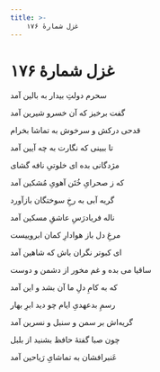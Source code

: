 ```yaml
---
title: >-
    غزل شمارهٔ ۱۷۶
---
```

# غزل شمارهٔ ۱۷۶

<div class="b" id="bn1"><div class="m1"><p>سحرم دولتِ بیدار به بالین آمد</p></div>
<div class="m2"><p>گفت برخیز که آن خسرو شیرین آمد</p></div></div>
<div class="b" id="bn2"><div class="m1"><p>قدحی درکش و سرخوش به تماشا بخرام</p></div>
<div class="m2"><p>تا ببینی که نگارت به چه آیین آمد</p></div></div>
<div class="b" id="bn3"><div class="m1"><p>مژدگانی بده ای خلوتیِ نافه گشای</p></div>
<div class="m2"><p>که ز صحرایِ خُتَن آهویِ مُشکین آمد</p></div></div>
<div class="b" id="bn4"><div class="m1"><p>گریه آبی به رخِ سوختگان بازآورد</p></div>
<div class="m2"><p>ناله فریادرَسِ عاشقِ مسکین آمد</p></div></div>
<div class="b" id="bn5"><div class="m1"><p>مرغِ دل باز هوادارِ کمان ابروییست</p></div>
<div class="m2"><p>ای کبوتر نگران باش که شاهین آمد</p></div></div>
<div class="b" id="bn6"><div class="m1"><p>ساقیا می بده و غم مخور از دشمن و دوست</p></div>
<div class="m2"><p>که به کامِ دلِ ما آن بشد و این آمد</p></div></div>
<div class="b" id="bn7"><div class="m1"><p>رسمِ بدعهدیِ ایام چو دید ابرِ بهار</p></div>
<div class="m2"><p>گریه‌اش بر سمن و سنبل و نسرین آمد</p></div></div>
<div class="b" id="bn8"><div class="m1"><p>چون صبا گفتهٔ حافظ بشنید از بلبل</p></div>
<div class="m2"><p>عَنبرافشان به تماشایِ رَیاحین آمد</p></div></div>